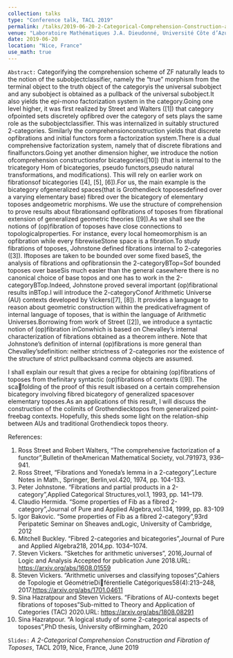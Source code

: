 ```yaml
---
collection: talks
type: "Conference talk, TACL 2019"
permalink: /talks/2019-06-20-2-Categorical-Comprehension-Construction-and-Fibration-of-Toposes
venue: "Laboratoire Mathématiques J.A. Dieudonné, Université Côte d’Azur, Parc Valrose"
date: 2019-06-20
location: "Nice, France"
use_math: true
---
```





<!--
{% include macro %}
-->

`Abstract:` Categorifying the comprehension scheme of ZF naturally leads to the notion of the subobjectclassifier, namely the “true” morphism from the terminal object to the truth object of the categoryis the universal subobject and any subobject is obtained as a pullback of the universal subobject.It also yields the epi-mono factorization system in the category.Going one level higher, it was first realized by Street and Walters ([1]) that category ofpointed sets discretely opfibred over the category of sets plays the same role as the subobjectclassifier. This was internalized in suitably structured 2-categories. Similarly the comprehensionconstruction yields that discrete opfibrations and initial functors form a factorization system.There is a dual comprehensive factorization system, namely that of discrete fibrations and finalfunctors.Going yet another dimension higher, we introduce the notion ofcomprehension constructionsfor bicategories([10]) (that is internal to the tricategory Hom of bicategories, pseudo functors,pseudo natural transformations, and modifications). This will rely on earlier work on fibrationsof bicategories ([4], [5], [6]).For us, the main example is the bicategory ofgeneralized spaces(that is Grothendieck toposesdefined over a varying elementary base) fibred over the bicategory of elementary toposes andgeometric morphisms. We use the structure of comprehension to prove results about fibrationsand opfibrations of toposes from fibrational extension of generalized geometric theories ([9]).As we shall see the notions of (op)fibration of toposes have close connections to topologicalproperties. For instance, every local homeomorphism is an opfibration while every fibrewiseStone space is a fibration.To study fibrations of toposes, Johnstone defined fibrations internal to 2-categories ([3]). Iftoposes are taken to be bounded over some fixed baseS, the analysis of fibrations and opfibrationsin the 2-categoryBTop=Sof bounded toposes over baseSis much easier than the general casewhere there is no canonical choice of base topos and one has to work in the 2-categoryBTop.Indeed, Johnstone proved several important (op)fibrational results inBTop.I will introduce the 2-categoryConof Arithmetic Universe (AU) contexts developed by Vickers([7], [8]). It provides a language to reason about geometric construction within the predicativefragment of internal language of toposes, that is within the language of Arithmetic Universes.Borrowing from work of Street ([2]), we introduce a syntactic notion of (op)fibration inConwhich is based on Chevalley’s internal characterization of fibrations obtained as a theorem inthere. Note that Johnstone’s definition of internal (op)fibrations is more general than Chevalley’sdefinition: neither strictness of 2-categories nor the existence of the structure of strict pullbacksand comma objects are assumed.

I shall explain our result that gives a recipe for obtaining (op)fibrations of toposes from thefinitary syntactic (op)fibrations of contexts ([9]). The scafolding of the proof of this result isbased on a certain comprehension bicategory involving fibred bicategory of generalized spacesover elementary toposes.As an applications of this result, I will discuss the construction of the colimits of Grothendiecktopos from generalized point-freebag contexts. Hopefully, this sheds some light on the relation-ship between AUs and traditional Grothendieck topos theory.


References: 
1. Ross Street and Robert Walters, “The comprehensive factorization of a functor”,Bulletin of theAmerican Mathematical Society, vol.791973, 936–941.
2. Ross Street, “Fibrations and Yoneda’s lemma in a 2-category”,Lecture Notes in Math., Springer, Berlin,vol.420, 1974, pp. 104-133.
3. Peter Johnstone. “Fibrations and partial products in a 2-category”,Applied Categorical Structures,vol.1, 1993, pp. 141–179.
4. Claudio Hermida. “Some properties of Fib as a fibred 2-category”,Journal of Pure and Applied Algebra,vol.134, 1999, pp. 83-109
5. Igor Bakovic. “Some properties of Fib as a fibred 2-category”,93rd Peripatetic Seminar on Sheaves andLogic, University of Cambridge, 2012
6. Mitchell Buckley. “Fibred 2-categories and bicategories”,Journal of Pure and Applied Algebra218, 2014,pp. 1034–1074.
7. Steven Vickers. “Sketches for arithmetic universes”, 2016,Journal of Logic and Analysis Accepted for publication June 2018.URL: https://arxiv.org/abs/1608.01559
8. Steven Vickers. “Arithmetic universes and classifying toposes”,Cahiers de Topologie et GéométrieDiférentielle Catégoriques58(4):213–248, 2017.https://arxiv.org/abs/1701.04611
9. Sina Hazratpour and Steven Vickers. “Fibrations of AU-contexts beget fibrations of toposes”Sub-mitted to Theory and Application of Categories (TAC) 2020.URL: https://arxiv.org/abs/1808.08291
10. Sina Hazratpour. “A logical study of some 2-categorical aspects of toposes”,PhD thesis, University ofBirmingham, 2020




`Slides:` _A 2-Categorical Comprehension Construction and Fibration of Toposes_, TACL 2019, Nice, France, June 2019  <a href="https://math.unice.fr/tacl/assets/2019/contributed/s3/4/3-hazratpour-vickers.pdf" target="_blank"> <i class="fa fa-external-link" aria-hidden="true"></i> </a>
<a href="/files/tacl19-slides.pdf" target="_blank"> <i class="fa fa-file-pdf-o" aria-hidden="true"></i> </a>


